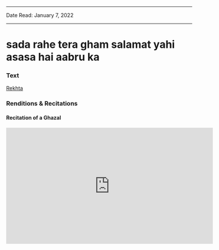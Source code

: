 ***
Date Read: January 7, 2022
***

# sada rahe tera gham salamat yahi asasa hai aabru ka

### Text
[Rekhta](https://www.rekhta.org/ghazals/sadaa-rahe-teraa-gam-salaamat-yahii-asaasa-hai-aabruu-kaa-jamal-panipati-ghazals?lang=ur)

### Renditions & Recitations

#### Recitation of a Ghazal

<iframe width="560" height="315" src="https://www.youtube.com/embed/4PCESVZvwug" title="YouTube video player" frameborder="0" allow="accelerometer; autoplay; clipboard-write; encrypted-media; gyroscope; picture-in-picture" allowfullscreen></iframe>

